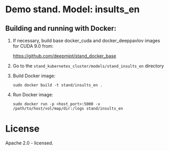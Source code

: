 # Demo stand. Model: insults_en

## Building and running with Docker:
1. If necessary, build base docker_cuda and docker_deeppavlov images for CUDA 9.0 from:

   https://github.com/deepmipt/stand_docker_base
  
2. Go to the `stand_kubernetes_cluster/models/stand_insults_en` directory

3. Build Docker image:
   ```
   sudo docker build -t stand/insults_en .
   ```
4. Run Docker image:
   ```
   sudo docker run -p <host_port>:5000 -v /path/to/host/vol/map/dir:/logs stand/insults_en
   ```

# License

Apache 2.0 - licensed.